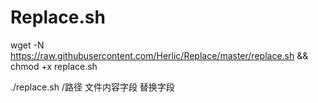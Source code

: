 # Replace.sh

wget -N https://raw.githubusercontent.com/Herlic/Replace/master/replace.sh && chmod +x replace.sh

./replace.sh /路径 文件内容字段 替换字段
